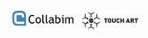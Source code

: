 [![Collabim](/static/img/logos/collabim.png "Collabim")](http://www.collabim.cz/)
[![Touch Art](/static/img/logos/touchart.png "Touch Art")](http://www.touchart.eu/)

